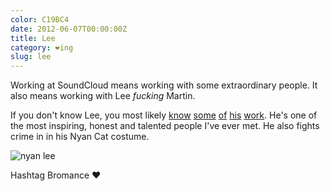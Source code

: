 ```yaml
---
color: C19BC4
date: 2012-06-07T00:00:00Z
title: Lee
category: ❤ing
slug: lee
---
```


Working at SoundCloud means working with some extraordinary people.
It also means working with Lee _fucking_ Martin.

If you don't know Lee, you most likely [know][know] [some][some] [of][of]
[his][his] [work][work].
He's one of the most inspiring, honest and talented people I've ever met.
He also fights crime in in his Nyan Cat costume.

<div class="image">
  <img src='/img/lee.jpg' alt='nyan lee' />
</div>

Hashtag Bromance ❤

[know]: http://stream.bandofhorses.com/
[some]: http://foofighters.fm/
[of]:   http://destroyed.moby.com/
[his]:  http://spectrogr.am/
[work]: http://stratus.sc/
